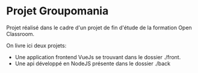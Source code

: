 # Projet Groupomania

Projet réalisé dans le cadre d'un projet de fin d'étude de la formation Open Classroom.

On livre ici deux projets:
 - Une application frontend VueJs se trouvant dans le dossier ./front.
 - Une api développé en NodeJS présente dans le dossier ./back